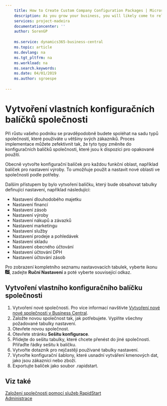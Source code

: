 ```yaml
---
    title: How to Create Custom Company Configuration Packages | Microsoft Docs
    description: As you grow your business, you will likely come to rely on a set of company types that you use with most of your customers. You can streamline your implementation process by turning these types into company configuration packages that are available for reuse.
    services: project-madeira
    documentationcenter: ''
    author: SorenGP

    ms.service: dynamics365-business-central
    ms.topic: article
    ms.devlang: na
    ms.tgt_pltfrm: na
    ms.workload: na
    ms.search.keywords:
    ms.date: 04/01/2019
    ms.author: sgroespe

---
```

# Vytvoření vlastních konfiguračních balíčků společnosti
Při růstu vašeho podniku se pravděpodobně budete spoléhat na sadu typů společností, které používáte u většiny svých zákazníků. Proces implementace můžete zefektivnit tak, že tyto typy změníte do konfiguračních balíčků společnosti, které jsou k dispozici pro opakované použití.

Obecně vytvořte konfigurační balíček pro každou funkční oblast, například balíček pro nastavení výroby. To umožňuje použít a nastavit nové oblasti ve společnosti podle potřeby.

Dalším přístupem by bylo vytvoření balíčku, který bude obsahovat tabulky definující nastavení, například následující:

- Nastavení dlouhodobého majetku
- Nastavení financí
- Nastavení zásob
- Nastavení výroby
- Nastavení nákupů a závazků
- Nastavení marketingu
- Nastavení služby
- Nastavení prodeje a pohledávek
- Nastavení skladu
- Nastavení obecného účtování
- Nastavení účtování DPH
- Nastavení účtování zásob

Pro zobrazení kompletního seznamu nastavovacích tabulek, vyberte ikonu ![Žárovky, která otevře funkci Řekněte mi](media/ui-search/search_small.png "Řekněte mi, co chcete dělat"), zadejte **Ruční Nastavení** a poté vyberte související odkaz.

## Vytvoření vlastního konfiguračního balíčku společnosti
1. Vytvoření nové společnosti. Pro více informací navštivte [Vytvoření nové nové společnosti v Business Central](about-new-company.md).
3. Založte novou společnost tak, jak potřebujete. Vyplňte všechny požadované tabulky nastavení.
4. Otevřete novou společnost.
5. Otevřete stránku **Sešitu konfigurace**.
6. Přidejte do sešitu tabulky, které chcete přenést do jiné společnosti. Přiřaďte řádky sešitu k balíčku.
7. Vytvořte dotazník pro nejčastěji používané tabulky nastavení.
8. Vytvořte konfigurační šablony, které usnadní vytváření kmenových dat, jako jsou zákazníci nebo zboží.
9. Exportujte balíček jako soubor .rapidstart.

## Viz také
[Založení společnosti pomocí služeb RapidStart](admin-set-up-a-company-with-rapidstart.md)  
[Administrace](admin-setup-and-administration.md)
